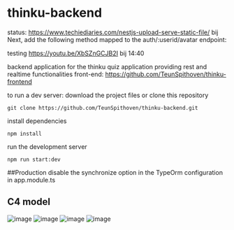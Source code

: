 # thinku-backend
status: https://www.techiediaries.com/nestjs-upload-serve-static-file/ 
bij Next, add the following method mapped to the auth/:userid/avatar endpoint:

testing https://youtu.be/XbSZnGCJB2I bij 14:40

backend application for the thinku quiz application providing rest and realtime functionalities
front-end: https://github.com/TeunSpithoven/thinku-frontend

to run a dev server:
download the project files or clone this repository
```
git clone https://github.com/TeunSpithoven/thinku-backend.git
```
install dependencies
```
npm install
```
run the development server
```
npm run start:dev
```

##Production
disable the synchronize option in the TypeOrm configuration in app.module.ts 

## C4 model
![image](https://user-images.githubusercontent.com/74899257/211165182-1c8b050a-b9e1-4053-99ce-8657b490694d.png)
![image](https://user-images.githubusercontent.com/74899257/211165185-b94de552-2385-4f72-a9a4-259e5891099b.png)
![image](https://user-images.githubusercontent.com/74899257/211165190-68452b7c-f3c3-4bf5-913e-dbf4757c9a0b.png)
![image](https://user-images.githubusercontent.com/74899257/211165194-ac074748-5eb2-45be-9f3e-208f643f277f.png)
